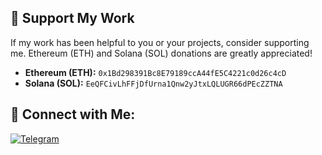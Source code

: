 ## 💸 Support My Work
If my work has been helpful to you or your projects, consider supporting me. Ethereum (ETH) and Solana (SOL) donations are greatly appreciated!

- **Ethereum (ETH):** `0x1Bd298391Bc8E79189ccA44fE5C4221c0d26c4cD`
- **Solana (SOL):** `EeQFCivLhFFjDfUrna1Qnw2yJtxLQLUGR66dPEcZZTNA`

## 🔗 Connect with Me:
[![Telegram](https://img.shields.io/badge/-Telegram-000000?style=for-the-badge&logo=telegram&logoColor=white)](https://t.me/nsi4b)

